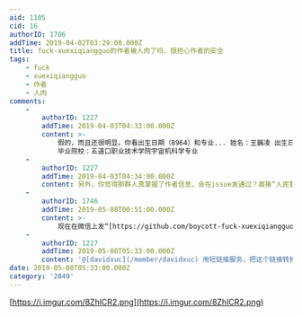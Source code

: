 ```yaml
---
aid: 1105
cid: 16
authorID: 1706
addTime: 2019-04-02T03:29:00.000Z
title: fuck-xuexiqiangguo的作者被人肉了吗，很担心作者的安全
tags:
    - fuck
    - xuexiqiangguo
    - 作者
    - 人肉
comments:
    -
        authorID: 1227
        addTime: 2019-04-03T04:33:00.000Z
        content: >-
            假的，而且还很明显。你看出生日期（8964）和专业... 姓名：王巍凌 出生日期：1989年6月4日
            毕业院校：五道口职业技术学院宇宙机科学专业
    -
        authorID: 1227
        addTime: 2019-04-03T04:34:00.000Z
        content: 另外，你觉得那群人真掌握了作者信息，会在issue发通过？直接“人民警察”就过去了...
    -
        authorID: 1746
        addTime: 2019-05-08T00:51:00.000Z
        content: >-
            现在在微信上发“[https://github.com/boycott-fuck-xuexiqiangguo/Boycott-Fuck-XueXiQiangGuo”这个网址给别人，别人是收不到的。怀疑是关键词了XUEXIQIANGGUO。](https://github.com/boycott-fuck-xuexiqiangguo/Boycott-Fuck-XueXiQiangGuo%E2%80%9D%E8%BF%99%E4%B8%AA%E7%BD%91%E5%9D%80%E7%BB%99%E5%88%AB%E4%BA%BA%EF%BC%8C%E5%88%AB%E4%BA%BA%E6%98%AF%E6%94%B6%E4%B8%8D%E5%88%B0%E7%9A%84%E3%80%82%E6%80%80%E7%96%91%E6%98%AF%E5%85%B3%E9%94%AE%E8%AF%8D%E4%BA%86XUEXIQIANGGUO%E3%80%82)
    -
        authorID: 1227
        addTime: 2019-05-08T05:33:00.000Z
        content: '@[davidxuc](/member/davidxuc) 用短链接服务，把这个链接转换成短链接可破'
date: 2019-05-08T05:33:00.000Z
category: '2049'
---
```


[https://i.imgur.com/8ZhlCR2.png](https://i.imgur.com/8ZhlCR2.png)
